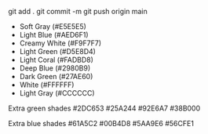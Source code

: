 git add .
git commit -m 
git push origin main


- Soft Gray (#E5E5E5)
- Light Blue (#AED6F1)
- Creamy White (#F9F7F7)
- Light Green (#D5E8D4)
- Light Coral (#FADBD8)
- Deep Blue (#2980B9)
- Dark Green (#27AE60)
- White (#FFFFFF)
- Light Gray (#CCCCCC)

Extra green shades
#2DC653
#25A244
#92E6A7
#38B000


Extra blue shades
#61A5C2
#00B4D8
#5AA9E6
#56CFE1
